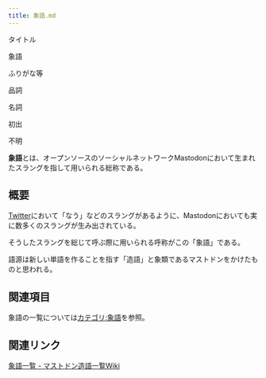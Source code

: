 ```yaml
---
title: 象語.md
---
```

<div>

タイトル

</div>

象語

ふりがな等

品詞

名詞

初出

不明

  
**象語**とは、オープンソースのソーシャルネットワークMastodonにおいて生まれたスラングを指して用いられる総称である。

## 概要

[Twitter](/Twitter "Twitter")において「なう」などのスラングがあるように、Mastodonにおいても実に数多くのスラングが生み出されている。

そうしたスラングを総じて呼ぶ際に用いられる呼称がこの「象語」である。

語源は新しい単語を作ることを指す「造語」と象類であるマストドンをかけたものと思われる。

## 関連項目

象語の一覧については[カテゴリ:象語](/%E3%82%AB%E3%83%86%E3%82%B4%E3%83%AA:%E8%B1%A1%E8%AA%9E "カテゴリ:象語")を参照。

## 関連リンク

<a href="http://wikiwiki.jp/mstdn/?%BE%DD%B8%EC%B0%EC%CD%F7" rel="nofollow">象語一覧 - マストドン造語一覧Wiki</a>
